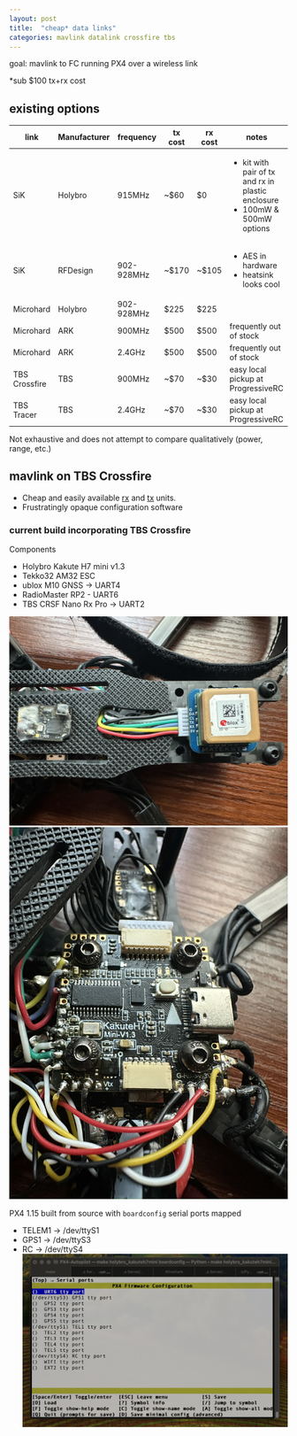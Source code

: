 ```yaml
---
layout: post
title:  "cheap* data links"
categories: mavlink datalink crossfire tbs
---
```


goal: mavlink to FC running PX4 over a wireless link

\*sub $100 tx+rx cost

## existing options

| link          | Manufacturer | frequency  | tx cost | rx cost | notes                                                                                           |
|---------------|--------------|------------|---------|---------|-------------------------------------------------------------------------------------------------|
| SiK           | Holybro      | 915MHz     | ~$60    | $0      | <ul><li>kit with pair of tx and rx in plastic enclosure</li><li>100mW & 500mW options</li></ul> |
| SiK           | RFDesign     | 902-928MHz | ~$170   | ~$105   | <ul><li>AES in hardware</li><li>heatsink looks cool</li><ul>                                    |
| Microhard     | Holybro      | 902-928MHz | $225    | $225    |                                                                                                 |
| Microhard     | ARK          | 900MHz     | $500    | $500    | frequently out of stock                                                                         |
| Microhard     | ARK          | 2.4GHz     | $500    | $500    | frequently out of stock                                                                         |
| TBS Crossfire | TBS          | 900MHz     | ~$70    | ~$30    | easy local pickup at ProgressiveRC                                                              |
| TBS Tracer    | TBS          | 2.4GHz     | ~$70    | ~$30    | easy local pickup at ProgressiveRC                                                              |

Not exhaustive and does not attempt to compare qualitatively (power, range, etc.)

## mavlink on TBS Crossfire
- Cheap and easily available [rx](https://www.progressiverc.com/products/tbs-crossfire-nano-receiver-pro) and [tx](https://www.progressiverc.com/products/tbs-crossfire-nano-tx) units.
- Frustratingly opaque configuration software

### current build incorporating TBS Crossfire
Components 
- Holybro Kakute H7 mini v1.3 
- Tekko32 AM32 ESC
- ublox M10 GNSS -> UART4
- RadioMaster RP2 - UART6 
- TBS CRSF Nano Rx Pro -> UART2

![](/assets/posts/2024-12-27-cheap-datalinks/top.jpeg)
![](/assets/posts/2024-12-27-cheap-datalinks/fc.jpeg)

PX4 1.15 built from source with `boardconfig` serial ports mapped
- TELEM1 -> /dev/ttyS1
- GPS1 -> /dev/ttyS3
- RC -> /dev/ttyS4
![](/assets/posts/2024-12-27-cheap-datalinks/boardconfig.png)
